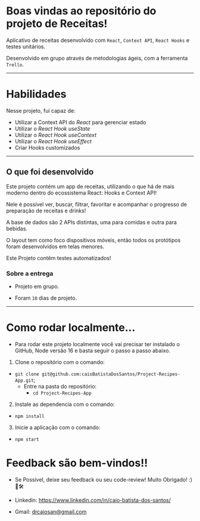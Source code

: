 # Boas vindas ao repositório do projeto de Receitas!

Aplicativo de receitas desenvolvido com `React`, `Context API`, `React Hooks` e testes unitários.

Desenvolvido em grupo através de metodologias ágeis, com a ferramenta `Trello`.

---

# Habilidades

Nesse projeto, fui capaz de:

  - Utilizar a Context API do _React_ para gerenciar estado
  - Utilizar o _React Hook useState_
  - Utilizar o _React Hook useContext_
  - Utilizar o _React Hook useEffect_
  - Criar Hooks customizados

---

## O que foi desenvolvido

Este projeto contém um app de receitas, utilizando o que há de mais moderno dentro do ecossistema React: Hooks e Context API!

Nele é possível ver, buscar, filtrar, favoritar e acompanhar o progresso de preparação de receitas e drinks!

A base de dados são 2 APIs distintas, uma para comidas e outra para bebidas.

O layout tem como foco dispositivos móveis, então todos os protótipos foram desenvolvidos em telas menores.

Este Projeto contêm testes automatizados!


### Sobre a entrega

- Projeto em grupo.

- Foram `10` dias de projeto.

---

# Como rodar localmente...

- Para rodar este projeto localmente você vai precisar ter instalado o GitHub, Node versão 16 e basta seguir o passo a passo abaixo.

1. Clone o repositório com o comando:
  - `git clone git@github.com:caioBatistaDosSantos/Project-Recipes-App.git`;
    - Entre na pasta do repositório:
      - `cd Project-Recipes-App`
2. Instale as dependencia com o comando:
  - `npm install`
3. Inicie a aplicação com o comando:
  - `npm start`

# Feedback são bem-vindos!!

- Se Possivel, deixe seu feedback ou seu code-review! Muito Obrigado! :)🤝🛠

- Linkedin: https://www.linkedin.com/in/caio-batista-dos-santos/
- Gmail: drcaiosan@gmail.com
